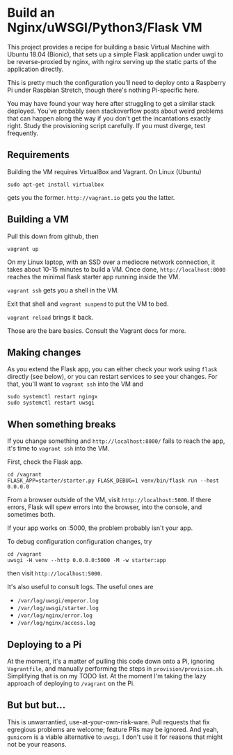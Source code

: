 # Build an Nginx/uWSGI/Python3/Flask VM

This project provides a recipe for building a basic Virtual Machine
with Ubuntu 18.04 (Bionic),
that sets up a simple Flask application under uwgi to be
reverse-proxied by nginx, with nginx serving up the static parts
of the application directly.

This is pretty much the configuration you'll need to deploy onto
a Raspberry Pi under Raspbian Stretch, though there's nothing
Pi-specific here.

You may have found your way here after struggling to get a similar stack
deployed. You've probably seen stackoverflow posts about weird problems
that can happen along the way if you don't get the incantations exactly right.
Study the provisioning script carefully. If you must diverge, test frequently.  

## Requirements

Building the VM requires VirtualBox and Vagrant. On Linux (Ubuntu)

    sudo apt-get install virtualbox

gets you the former. `http://vagrant.io` gets you the latter.

## Building a VM

Pull this down from github, then

    vagrant up

On my Linux laptop, with an SSD over a mediocre network connection,
it takes about 10-15 minutes to build a VM.
Once done, `http://localhost:8000` reaches the minimal flask starter
app running inside the VM.

 `vagrant ssh` gets you a shell in the VM.

Exit that shell and `vagrant suspend` to put the VM to bed.

`vagrant reload` brings it back.

Those are the bare basics. Consult the Vagrant docs for more.

## Making changes

As you extend the Flask app, you can either check your work using `flask`
directly (see below), or you can restart services to see your changes.
For that, you'll want to `vagrant ssh` into the VM
and

    sudo systemctl restart ngingx
    sudo systemctl restart uwsgi

## When something breaks

If you change something and `http://localhost:8000/` fails to reach the app,
it's time to `vagrant ssh` into the VM.

First, check the Flask app.

    cd /vagrant
    FLASK_APP=starter/starter.py FLASK_DEBUG=1 venv/bin/flask run --host 0.0.0.0

From a browser outside of the VM, visit `http://localhost:5000`.
If there errors, Flask will spew errors into the browser, into the console, and sometimes both.

If your app works on :5000, the problem probably isn't your app.

To debug configuration configuration changes, try

    cd /vagrant
    uwsgi -H venv --http 0.0.0.0:5000 -M -w starter:app

then visit `http://localhost:5000`.

It's also useful to consult logs. The useful ones are

  * `/var/log/uwsgi/emperor.log`
  * `/var/log/uwsgi/starter.log`
  * `/var/log/nginx/error.log`
  * `/var/log/nginx/access.log`

## Deploying to a Pi

At the moment, it's a matter of pulling this code down onto a Pi,
ignoring `Vagrantfile`,
and manually performing the steps in `provision/provision.sh`.
Simplifying that is on my TODO list.
At the moment I'm taking the lazy approach of deploying to `/vagrant` on the Pi.

## But but but...

This is unwarrantied, use-at-your-own-risk-ware.
Pull requests that fix egregious problems are welcome;
feature PRs may be ignored.
And yeah, `gunicorn` is a viable alternative to `uwsgi`. I don't use it for reasons that might not be your reasons.

